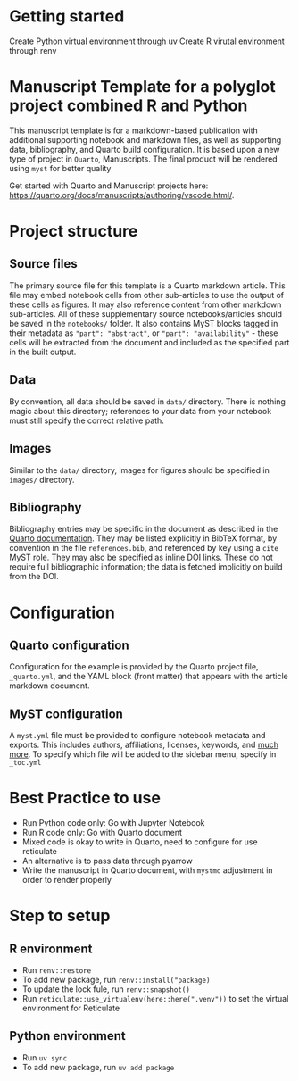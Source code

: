 # Getting started

Create Python virtual environment through uv
Create R virutal environment through renv

# Manuscript Template for a polyglot project combined R and Python

This manuscript template is for a markdown-based publication with additional supporting notebook and markdown files, as well as supporting data, bibliography, and Quarto build configuration. It is based upon a new type of project in `Quarto`, Manuscripts. The final product will be rendered using `myst` for better quality

Get started with Quarto and Manuscript projects here: <https://quarto.org/docs/manuscripts/authoring/vscode.html/>.

# Project structure

## Source files

The primary source file for this template is a Quarto markdown article. This file may embed notebook cells from other sub-articles to use the output of these cells as figures. It may also reference content from other markdown sub-articles. All of these supplementary source notebooks/articles should be saved in the `notebooks/` folder. It also contains MyST blocks tagged in their metadata as `"part": "abstract"`, or `"part": "availability"` - these cells will be extracted from the document and included as the specified part in the built output.


## Data

By convention, all data should be saved in `data/` directory. There is nothing magic about this directory; references to your data from your notebook must still specify the correct relative path.

## Images

Similar to the `data/` directory, images for figures should be specified in `images/` directory.

## Bibliography

Bibliography entries may be specific in the document as described in the [Quarto documentation](https://quarto.org/docs/authoring/footnotes-and-citations.html#bibliography-files). They may be listed explicitly in BibTeX format, by convention in the file `references.bib`, and referenced by key using a `cite` MyST role. They may also be specified as inline DOI links. These do not require full bibliographic information; the data is fetched implicitly on build from the DOI.

# Configuration

## Quarto configuration

Configuration for the example is provided by the Quarto project file, `_quarto.yml`, and the YAML block (front matter) that appears with the article markdown document.

## MyST configuration

A `myst.yml` file must be provided to configure notebook metadata and exports. This includes authors, affiliations, licenses, keywords, and [much more](https://mystmd.org/guide/frontmatter). To specify which file will be added to the sidebar menu, specify in `_toc.yml`


# Best Practice to use
* Run Python code only: Go with Jupyter Notebook
* Run R code only: Go with Quarto document
* Mixed code is okay to write in Quarto, need to configure for use reticulate
* An alternative is to pass data through pyarrow
* Write the manuscript in Quarto document, with `mystmd` adjustment in order to render properly


# Step to setup

## R environment

* Run `renv::restore`
* To add new package, run `renv::install("package)`
* To update the lock fule, run `renv::snapshot()`
* Run `reticulate::use_virtualenv(here::here(".venv"))` to set the virtual environment for Reticulate


## Python environment

* Run `uv sync`
* To add new package, run `uv add package`